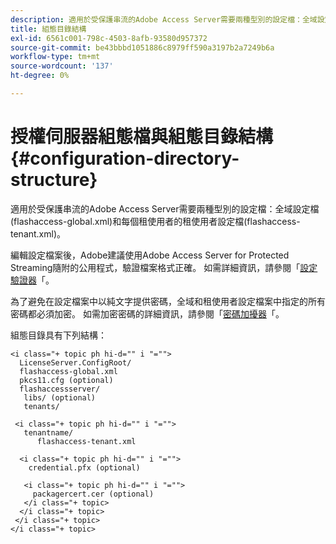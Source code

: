 ```yaml
---
description: 適用於受保護串流的Adobe Access Server需要兩種型別的設定檔：全域設定檔(flashaccess-global.xml)和每個租使用者的租使用者設定檔(flashaccess-tenant.xml)。
title: 組態目錄結構
exl-id: 6561c001-798c-4503-8afb-93580d957372
source-git-commit: be43bbbd1051886c8979ff590a3197b2a7249b6a
workflow-type: tm+mt
source-wordcount: '137'
ht-degree: 0%

---
```


# 授權伺服器組態檔與組態目錄結構 {#configuration-directory-structure}

適用於受保護串流的Adobe Access Server需要兩種型別的設定檔：全域設定檔(flashaccess-global.xml)和每個租使用者的租使用者設定檔(flashaccess-tenant.xml)。

編輯設定檔案後，Adobe建議使用Adobe Access Server for Protected Streaming隨附的公用程式，驗證檔案格式正確。 如需詳細資訊，請參閱「[設定驗證器](../../aaxs-protected-streaming/aaxs-protected-streaming-utilities/configuration-validator.md)「。

為了避免在設定檔案中以純文字提供密碼，全域和租使用者設定檔案中指定的所有密碼都必須加密。 如需加密密碼的詳細資訊，請參閱「[密碼加擾器](../../aaxs-protected-streaming/aaxs-protected-streaming-utilities/password-scrambler.md)「。

組態目錄具有下列結構：

```
<i class="+ topic ph hi-d="" i "="">
  LicenseServer.ConfigRoot/  
  flashaccess-global.xml  
  pkcs11.cfg (optional)  
  flashaccessserver/  
   libs/ (optional)  
   tenants/  
     
 <i class="+ topic ph hi-d="" i "="">
   tenantname/  
      flashaccess-tenant.xml  
       
  <i class="+ topic ph hi-d="" i "="">
    credential.pfx (optional)  
        
   <i class="+ topic ph hi-d="" i "="">
     packagercert.cer (optional) 
   </i class="+ topic> 
  </i class="+ topic> 
 </i class="+ topic> 
</i class="+ topic>
```
